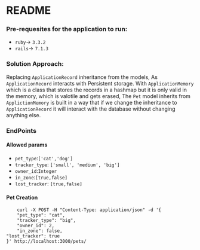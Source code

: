 # README

### Pre-requesites for the application to run:

- `ruby`-> `3.3.2`
- `rails`-> `7.1.3`

### Solution Approach:

Replacing `ApplicationRecord` inheritance from the models, As `ApplicationRecord` interacts with Persistent storage.
With `ApplicationMemory` which is a class that stores the records in a hashmap but it is only valid in the memory,
which is valotile and gets erased, The `Pet` model inherits from `ApplictionMemory` is built in a way that if we change
the inheritance to `ApplicationRecord` it will interact with the database without changing anything else.

### EndPoints

#### Allowed params

- `pet_type`:`['cat','dog']`
- `tracker_type`: `['small', 'medium', 'big']`
- `owner_id`:`Integer`
- `in_zone`:`[true,false]`
- `lost_tracker`: `[true,false]`

#### Pet Creation

```curl
    curl -X POST -H "Content-Type: application/json" -d '{
    "pet_type": "cat",
    "tracker_type": "big",
    "owner_id": 2,
    "in_zone": false,
"lost_tracker": true
}' http://localhost:3000/pets/
```
